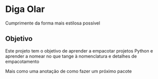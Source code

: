 # Diga Olar

Cumprimente da forma mais estilosa possível

## Objetivo

Este projeto tem o objetivo de aprender a empacotar projetos Python e aprender a nomear no que tange à nomenclatura e detalhes de empacotamento

Mais como uma anotação de como fazer um próximo pacote